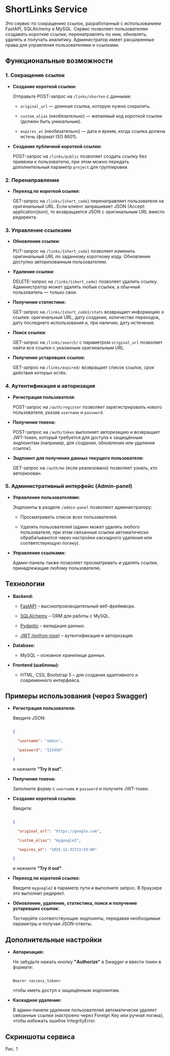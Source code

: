 # ShortLinks Service



Это сервис по сокращению ссылок, разработанный с использованием FastAPI, SQLAlchemy и MySQL. Сервис позволяет пользователям создавать короткие ссылки, перенаправлять по ним, обновлять, удалять и получать аналитику. Администратор имеет расширенные права для управления пользователями и ссылками.



## Функциональные возможности



### 1. Сокращение ссылок



- **Создание короткой ссылки:**  

  Отправьте POST-запрос на `/links/shorten` с данными:

  - `original_url` — длинная ссылка, которую нужно сократить.

  - `custom_alias` (необязательно) — желаемый код короткой ссылки (должен быть уникальным).

  - `expires_at` (необязательно) — дата и время, когда ссылка должна истечь (формат ISO 8601).



- **Создание публичной короткой ссылки:**  

  POST-запрос на `/links/public` позволяет создать ссылку без привязки к пользователю, при этом можно передать дополнительный параметр `project` для группировки.



### 2. Перенаправление



- **Переход по короткой ссылке:**  

  GET-запрос на `/links/{short_code}` перенаправляет пользователя на оригинальный URL. Если клиент запрашивает JSON (Accept: application/json), то возвращается JSON с оригинальным URL вместо редиректа.



### 3. Управление ссылками



- **Обновление ссылки:**  

  PUT-запрос на `/links/{short_code}` позволяет изменить оригинальный URL по заданному короткому коду. Обновление доступно авторизованным пользователям.



- **Удаление ссылки:**  

  DELETE-запрос на `/links/{short_code}` позволяет удалить ссылку. Администратор может удалять любые ссылки, а обычный пользователь — только свои.



- **Получение статистики:**  

  GET-запрос на `/links/{short_code}/stats` возвращает информацию о ссылке: оригинальный URL, дату создания, количество переходов, дату последнего использования и, при наличии, дату истечения.



- **Поиск ссылки:**  

  GET-запрос на `/links/search/` с параметром `original_url` позволяет найти все ссылки с указанным оригинальным URL.



- **Получение устаревших ссылок:**  

  GET-запрос на `/links/expired/` возвращает список ссылок, срок действия которых истёк.



### 4. Аутентификация и авторизация



- **Регистрация пользователя:**  

  POST-запрос на `/auth/register` позволяет зарегистрировать нового пользователя, указав `username` и `password`.



- **Получение токена:**  

  POST-запрос на `/auth/token` выполняет авторизацию и возвращает JWT-токен, который требуется для доступа к защищённым эндпоинтам (например, для создания, обновления или удаления ссылок).



- **Эндпоинт для получения данных текущего пользователя:**  

  GET-запрос на `/auth/me` (если реализовано) позволяет узнать, кто авторизован.



### 5. Административный интерфейс (Admin-panel)



- **Управление пользователями:**  

  Эндпоинты в разделе `/admin-panel` позволяют администратору:

  - Просматривать список всех пользователей.

  - Удалять пользователей (админ может удалять любого пользователя, при этом связанные ссылки автоматически обрабатываются через настройки каскадного удаления или соответствующую логику).



- **Управление ссылками:**  

  Админ-панель также позволяет просматривать и удалять ссылки, принадлежащие любому пользователю.



## Технологии



- **Backend:**  

  - [FastAPI](https://fastapi.tiangolo.com/) – высокопроизводительный веб-фреймворк.

  - [SQLAlchemy](https://www.sqlalchemy.org/) – ORM для работы с MySQL.

  - [Pydantic](https://pydantic-docs.helpmanual.io/) – валидация данных.

  - [JWT (python-jose)](https://github.com/mpdavis/python-jose) – аутентификация и авторизация.



- **Database:**  

  - MySQL – основное хранилище данных.



- **Frontend (шаблоны):**  

  - HTML, CSS, Bootstrap 5 – для создания адаптивного и современного интерфейса.




## Примеры использования (через Swagger)



- **Регистрация пользователя:**  

  Введите JSON:

  ```json

  {

    "username": "admin",

    "password": "123456"

  }

  ```

  и нажмите **"Try it out"**.



- **Получение токена:**  

  Заполните форму с `username` и `password` и получите JWT-токен.



- **Создание короткой ссылки:**  

  Введите:

  ```json

  {

    "original_url": "https://google.com",

    "custom_alias": "mygoogle2",

    "expires_at": "2025-12-31T23:59:00"

  }

  ```

  и нажмите **"Try it out"**.



- **Переход по короткой ссылке:**  

  Введите `mygoogle2` в параметр пути и выполните запрос. В браузере это выполнит редирект.



- **Обновление, удаление, статистика, поиск и получение устаревших ссылок:**  

  Тестируйте соответствующие эндпоинты, передавая необходимые параметры и получая JSON-ответы.



## Дополнительные настройки



- **Авторизация:**  

  Не забудьте нажать кнопку **"Authorize"** в Swagger и ввести токен в формате:

  ```

  Bearer <access_token>

  ```

  чтобы иметь доступ к защищённым эндпоинтам.



- **Каскадное удаление:**  

  В админ-панели удаление пользователей автоматически удаляет связанные ссылки (настроено через Foreign Key или ручная логика), чтобы избежать ошибок IntegrityError.



## Скриншоты сервиса

Рис. 1

